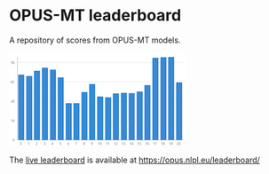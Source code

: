 
# OPUS-MT leaderboard

A repository of scores from OPUS-MT models.

![example barchart](img/barchart_medium.png)

The [live leaderboard](https://opus.nlpl.eu/leaderboard/) is available at https://opus.nlpl.eu/leaderboard/
